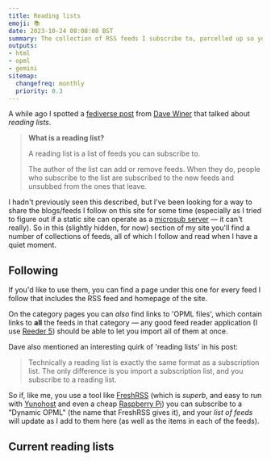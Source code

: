 ```yaml
---
title: Reading lists
emoji: 📚
date: 2023-10-24 08:08:08 BST
summary: The collection of RSS feeds I subscribe to, parcelled up so you can subscribe easily too.
outputs:
- html
- opml
- gemini
sitemap:
  changefreq: monthly
  priority: 0.3
---
```


A while ago I spotted a [fediverse post](https://social.masto.land/@dave/111273568591273761) from [Dave Winer](http://scripting.com/?tab=about) that talked about _reading lists_.

> **What is a reading list?**
>
> A reading list is a list of feeds you can subscribe to.
>
> The author of the list can add or remove feeds. When they do, people who subscribe to the list are subscribed to the new feeds and unsubbed from the ones that leave.

I hadn't previously seen this described, but I've been looking for a way to share the blogs/feeds I follow on this site for some time (especially as I tried to figure out if a static site can operate as a [microsub server](https://indieweb.org/Microsub#IndieWeb_Examples) — it can't really). So in this (slightly hidden, for now) section of my site you'll find a number of collections of feeds, all of which I follow and read when I have a quiet moment.

## Following

If you'd like to use them, you can find a page under this one for every feed I follow that includes the RSS feed and homepage of the site.

On the category pages you can _also_ find links to 'OPML files', which contain links to **all** the feeds in that category — any good feed reader application (I use [Reeder 5](https://www.reederapp.com/)) should be able to let you import all of them at once.

Dave also mentioned an interesting quirk of 'reading lists' in his post:

> Technically a reading list is exactly the same format as a subscription list. The only difference is you import a subscription list, and you subscribe to a reading list.

So if, like me, you use a tool like [FreshRSS](https://www.freshrss.org/) (which is _superb_, and easy to run with [Yunohost](https://yunohost.org/) and even a cheap [Raspberry Pi](https://www.raspberrypi.com/)) you can subscribe to a "Dynamic OPML" (the name that FreshRSS gives it), and your _list of feeds_ will update as I add to them here (as well as the items in each of the feeds).

## Current reading lists
